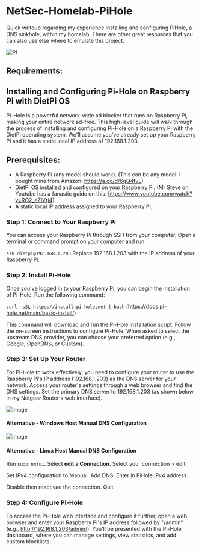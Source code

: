 # NetSec-Homelab-PiHole
Quick writeup regarding my experience installing and configuring PiHole, a DNS sinkhole, within my homelab. There are other great resources that you can also use else where to emulate this project. 

![PI](https://github.com/acmignona/NetSec-Homelab-PiHole/assets/81653524/2fde8aa5-94b8-48c4-9f46-9f5e9fba2787)

## Requirements: 

## Installing and Configuring Pi-Hole on Raspberry Pi with DietPi OS
Pi-Hole is a powerful network-wide ad blocker that runs on Raspberry Pi, making your entire network ad-free. This high-level guide will walk through the process of installing and configuring Pi-Hole on a Raspberry Pi with the DietPi operating system. We'll assume you've already set up your Raspberry Pi and it has a static local IP address of 192.168.1.203.

## Prerequisites:
- A Raspberry Pi (any model should work). (This can be any model. I bought mine from Amazon: https://a.co/d/6qQ4fvL)
- DietPi OS installed and configured on your Raspberry Pi. (Mr Steve on Youtube has a fanastic guide on this: https://www.youtube.com/watch?v=RO2_eZlVrj4)
- A static local IP address assigned to your Raspberry Pi.

### Step 1: Connect to Your Raspberry Pi
You can access your Raspberry Pi through SSH from your computer. Open a terminal or command prompt on your computer and run:

`ssh dietpi@192.168.1.203`
Replace 192.168.1.203 with the IP address of your Raspberry Pi.

### Step 2: Install Pi-Hole
Once you've logged in to your Raspberry Pi, you can begin the installation of Pi-Hole. Run the following command:

`curl -sSL https://install.pi-hole.net | bash`  (https://docs.pi-hole.net/main/basic-install/)

This command will download and run the Pi-Hole installation script. Follow the on-screen instructions to configure Pi-Hole. When asked to select the upstream DNS provider, you can choose your preferred option (e.g., Google, OpenDNS, or Custom).

### Step 3: Set Up Your Router
For Pi-Hole to work effectively, you need to configure your router to use the Raspberry Pi's IP address (192.168.1.203) as the DNS server for your network. Access your router's settings through a web browser and find the DNS settings. Set the primary DNS server to 192.168.1.203 (as shown below in my Netgear Router's web interface).

![image](https://github.com/Vuitton-Toine/NetSec-Homelab-PiHole/assets/81653524/66b76097-c0ef-4e3a-8fbe-44620dfc29ea)

#### Alternative - Windows Host Manual DNS Configuration 

![image](https://github.com/Vuitton-Toine/NetSec-Homelab-PiHole/assets/81653524/cc37128b-fc3a-46ce-9cbc-4bb8626fd550)

#### Alternative - Linux Host Manual DNS Configuration

Run `sudo nmtui`. Select **edit a Connection**. Select your connection > edit.    

Set IPv4 configuration to Manual. Add DNS. Enter in PiHole IPv4 address.

Disable then reactivae the connection. Quit. 

### Step 4: Configure Pi-Hole
To access the Pi-Hole web interface and configure it further, open a web browser and enter your Raspberry Pi's IP address followed by "/admin" (e.g., http://192.168.1.203/admin/). You'll be presented with the Pi-Hole dashboard, where you can manage settings, view statistics, and add custom blocklists.


